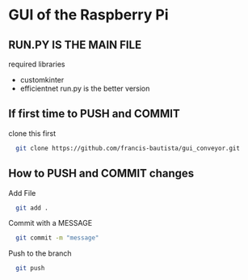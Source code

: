 # GUI of the Raspberry Pi
## RUN.PY IS THE MAIN FILE
required libraries
- customkinter
- efficientnet
run.py is the better version
## If first time to PUSH and COMMIT
clone this first
```bash
  git clone https://github.com/francis-bautista/gui_conveyor.git
```
## How to PUSH and COMMIT changes 
Add File
```bash
  git add .
```
Commit with a MESSAGE
```bash
  git commit -m "message"
```
Push to the branch
```bash
  git push
```